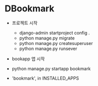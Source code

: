 # DBookmark

- 프로젝트 시작
  - django-admin startproject config .
  - python manage.py migrate
  - python manage.py createsuperuser
  - python manage.py runsever 
  
 - bookapp 앱 시작
  - python manage.py startapp bookmark
  - 'bookmark', in INSTALLED_APPS
